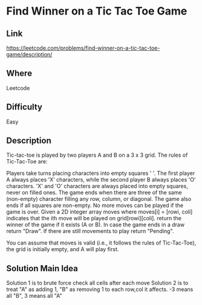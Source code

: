 



# Find Winner on a Tic Tac Toe Game

## Link
https://leetcode.com/problems/find-winner-on-a-tic-tac-toe-game/description/

## Where
Leetcode

## Difficulty
Easy

## Description
Tic-tac-toe is played by two players A and B on a 3 x 3 grid. The rules of Tic-Tac-Toe are:

Players take turns placing characters into empty squares ' '.
The first player A always places 'X' characters, while the second player B always places 'O' characters.
'X' and 'O' characters are always placed into empty squares, never on filled ones.
The game ends when there are three of the same (non-empty) character filling any row, column, or diagonal.
The game also ends if all squares are non-empty.
No more moves can be played if the game is over.
Given a 2D integer array moves where moves[i] = [rowi, coli] indicates that the ith move will be played on grid[rowi][coli]. return the winner of the game if it exists (A or B). In case the game ends in a draw return "Draw". If there are still movements to play return "Pending".

You can assume that moves is valid (i.e., it follows the rules of Tic-Tac-Toe), the grid is initially empty, and A will play first.

## Solution Main Idea
Solution 1 is to brute force check all cells after each move
Solution 2 is to treat "A" as adding 1, "B" as removing 1 to each row,col it affects. -3 means all "B", 3 means all "A"


